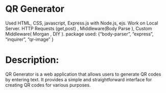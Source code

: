 # QR Generator
Used HTML, CSS, javascript, Express.js with Node.js, ejs. Work on Local Server. HTTP Requests (get,post) , Middleware(Body Parse ), Custom Middleware( Morgan , DIY ). package used: {“body-parser”, “express”, “inquirer”, “qr-image” }

# Description:
QR Generator is a web application that allows users to generate QR codes by entering text. It provides a simple and straightforward interface for creating QR codes for various purposes.
